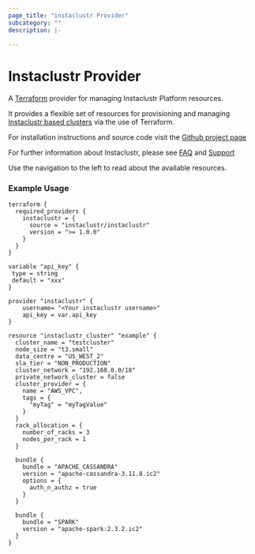 ```yaml
---
page_title: "instaclustr Provider"
subcategory: ""
description: |-
  
---
```


# Instaclustr Provider

A [Terraform](http://terraform.io) provider for managing Instaclustr Platform resources.  

It provides a flexible set of resources for provisioning and managing [Instaclustr based clusters](http://instaclustr.com/) via the use of Terraform.  

For installation instructions and source code visit the [Github project page](https://github.com/instaclustr/terraform-provider-instaclustr)

For further information about Instaclustr, please see [FAQ](https://www.instaclustr.com/resources/faqs/) and [Support](https://support.instaclustr.com/hc/en-us) 

Use the navigation to the left to read about the available resources.


### Example Usage

```
terraform {
  required_providers {
    instaclustr = {
      source = "instaclustr/instaclustr"
      version = ">= 1.0.0"
    }
  }
}

variable "api_key" {
 type = string
 default = "xxx"
}

provider "instaclustr" {
    username= "<Your instaclustr username>"
    api_key = var.api_key
}

resource "instaclustr_cluster" "example" {
  cluster_name = "testcluster"
  node_size = "t3.small"
  data_centre = "US_WEST_2"
  sla_tier = "NON_PRODUCTION"
  cluster_network = "192.168.0.0/18"
  private_network_cluster = false
  cluster_provider = {
    name = "AWS_VPC",
    tags = {
      "myTag" = "myTagValue"
    }
  }
  rack_allocation = {
    number_of_racks = 3
    nodes_per_rack = 1
  }

  bundle {
    bundle = "APACHE_CASSANDRA"
    version = "apache-cassandra-3.11.8.ic2"
    options = {
      auth_n_authz = true
    }
  }

  bundle {
    bundle = "SPARK"
    version = "apache-spark:2.3.2.ic2"
  }
}
```
